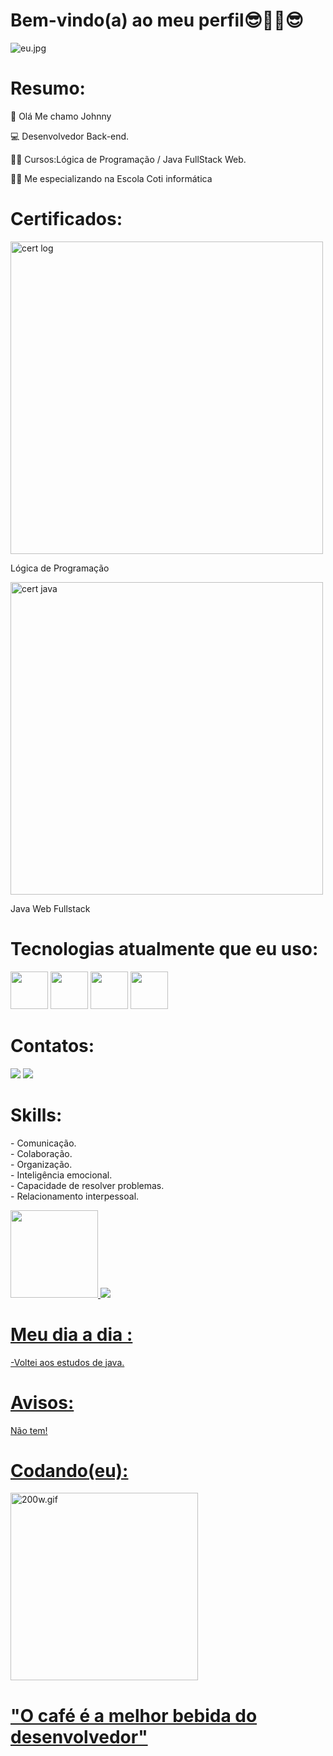 

<strong><h1>Bem-vindo(a) ao meu perfil😎🤜🤛😎</h1></strong>

<div>

  <img src="https://www.imagemhost.com.br/images/2023/02/22/eu.jpg" alt="eu.jpg"  />
</div>

<strong><h1>Resumo:</strong></h1>
 
👋 Olá Me chamo Johnny 

💻 Desenvolvedor Back-end.

👨‍🎓 Cursos:Lógica de Programação / Java FullStack Web. 

👨‍💻 Me especializando na Escola Coti informática

<strong><h1>Certificados:</strong></h1>

<div>
  <img src="https://www.imagemhost.com.br/images/2023/02/22/1671743088038.jpg" alt="cert log" width="500" >
  <p> Lógica de Programação</p>
  <img src="https://www.imagemhost.com.br/images/2023/02/22/1671744392372.jpg" alt="cert java" width="500">
  <p> Java Web Fullstack </p>
</div>
 <strong><h1>Tecnologias atualmente que eu uso:</h1></strong>
  
<div>
   <img src="https://cdn.jsdelivr.net/gh/devicons/devicon/icons/html5/html5-original-wordmark.svg" width="60"/>
   <img src="https://cdn.jsdelivr.net/gh/devicons/devicon/icons/css3/css3-original-wordmark.svg" width="60"/> 
   <img src="https://cdn.jsdelivr.net/gh/devicons/devicon/icons/java/java-original-wordmark.svg" width="60"/>
   <img src="https://cdn.jsdelivr.net/gh/devicons/devicon/icons/git/git-original.svg" width="60"/>
 </div>
 <strong><h1>Contatos:</h1></strong>

<div>

<a href="https://www.linkedin.com/in/johnnyferreira22" target="_blank">
 <img src="https://img.shields.io/badge/LinkedIn-0077B5?style=for-the-badge&logo=linkedin&logoColor=white" target="_blank"></a>

<a href = "mailto:johnny.tyf2020@gmail.com" target="_blank">
 <img src="https://img.shields.io/badge/Gmail-D14836?style=for-the-badge&logo=gmail&logoColor=white" target="_blank"></a>
</div>

<strong><h1>Skills:</strong></h1>

<p>
 - Comunicação.
  <br>
 - Colaboração. 
  <br>
 - Organização.
  <br>
 - Inteligência emocional. 
  <br>
 - Capacidade de resolver problemas.
  <br>
 - Relacionamento interpessoal.
</p>


<div>

   <a href="https://github.com/FerreiraDev22">

   <img  src="https://github-readme-stats.vercel.app/api?username=FerreiraDev22&show_icons=true&theme=dark&include_all_commits=true&count_private=true" height="140em"  whidth= "140em">

   <img  src="https://github-readme-stats.vercel.app/api/top-langs/?username=FerreiraDev22&layout=compact&langs_count=6&theme=dark">
</div>
  <strong><h1>Meu dia a dia :</strong></h1>

  -Voltei aos estudos de java. 
  
<strong><h1>Avisos:</strong></h1>

Não tem!
  <strong><h1>Codando(eu):</strong></h1>
 
  <div>
 <img src="https://www.imagemhost.com.br/images/2023/02/22/200w.gif" alt="200w.gif"  width="300"/>
</div>

  
  <h1>"O café é a melhor bebida do desenvolvedor"</h1>


